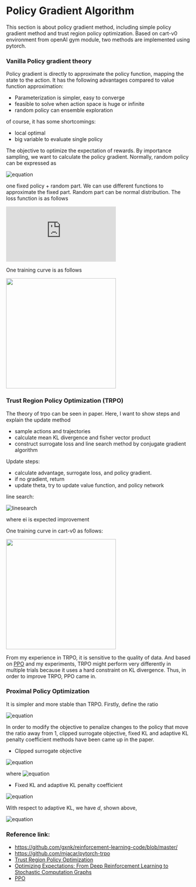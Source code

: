# Policy Gradient Algorithm

This section is about policy gradient method, including simple policy gradient method and trust region policy optimization.
Based on cart-v0 environment from openAI gym module, two methods are implemented using pytorch. 


### Vanilla Policy gradient theory
Policy gradient is directly to approximate the policy function, mapping the state to the action. It has the following advantages
compared to value function approximation:

* Parameterization is simpler, easy to converge
* feasible to solve when action space is huge or infinite
* random policy can ensemble exploration

of course, it has some shortcomings:

* local optimal
* big variable to evaluate single policy

The objective to optimize the expectation of rewards. By importance sampling, we want to calculate the policy gradient. Normally,
random policy can be expressed as 

![equation](https://latex.codecogs.com/gif.latex?\pi_{\theta}&space;=&space;\mu_{\theta}&space;&plus;&space;\epsilon)

one fixed policy + random part. We can use different functions to approximate the fixed part. Random part can be normal distribution. The loss function is as follows

![equation](http://www.sciweavers.org/tex2img.php?eq=J%28%5Ctheta%29%20%3D%20%5Cmathbb%7BE%7D_%7Bs%20%5Csim%20%5Crho%5E%2A%2C%20a%20%5Csim%20%5Cpi_s%7D%20%5B%5Clog%20%5Cpi_%7B%5Ctheta%7D%20%28a%20%7C%20s%29%20Q%5E%2A%28s%2C%20a%29%5D&bc=White&fc=Black&im=jpg&fs=12&ff=arev&edit=0)

One training curve is as follows

<img src="https://github.com/jingw2/policy_gradient/blob/master/pictures/vanilla_policy_gradient.png" width="300">

### Trust Region Policy Optimization (TRPO)
The theory of trpo can be seen in paper. Here, I want to show steps and explain the update method

* sample actions and trajectories
* calculate mean KL divergence and fisher vector product
* construct surrogate loss and line search method by conjugate gradient algorithm

Update steps:

* calculate advantage, surrogate loss, and policy gradient. 
* if no gradient, return
* update theta, try to update value function, and policy network

line search:

![linesearch](https://github.com/jingw2/policy_gradient/blob/master/pictures/linesearch.gif)

where ei is expected improvement 

One training curve in cart-v0 as follows:

<img src="https://github.com/jingw2/policy_gradient/blob/master/pictures/trpo.png" width="300">

From my experience in TRPO, it is sensitive to the quality of data. And based on [PPO](https://arxiv.org/abs/1707.06347) and my experiments, TRPO might perform very differently in multiple trials because it uses a hard constraint on KL divergence. Thus, in order to improve TRPO, PPO came in. 

### Proximal Policy Optimization

It is simpler and more stable than TRPO. Firstly, define the ratio

![equation](https://latex.codecogs.com/gif.latex?r_t(\theta)&space;=&space;\frac{\pi_{\theta}(a_t&space;|&space;s_t)}{\pi_{\theta_{old}(a_t&space;|&space;s_t)}})

In order to modify the objective to penalize changes to the policy that move the ratio away from 1, clipped surrogate objective, fixed KL and adaptive KL penalty coefficient methods have been came up in the paper. 

* Clipped surrogate objective

![equation](https://latex.codecogs.com/gif.latex?J(\theta)&space;=&space;\mathbb{E}_t&space;\left[&space;\min&space;(r_t(\theta))A_t,&space;clip(r_t(\theta),&space;1&space;-&space;\epsilon,&space;1&space;&plus;&space;\epsilon)A_t&space;\right&space;])

where ![equation](https://latex.codecogs.com/gif.latex?A_t&space;=&space;r_t&space;&plus;&space;\gamma&space;r_{t&plus;1}&space;&plus;&space;\cdots&space;&plus;&space;\gamma^{T-t&plus;1}&space;r_{T-1}&space;&plus;&space;\gamma^{T-t}V(s_T)&space;-&space;V(s_t))

* Fixed KL and adaptive KL penalty coefficient

![equation](https://latex.codecogs.com/gif.latex?\begin{align*}&space;J(\theta)&space;&=&space;\mathbb{E}_t&space;\left[r_t(\theta)&space;A_t&space;-&space;\beta&space;KL[\pi_{\theta_{old}}(\cdot&space;|s_t),&space;\pi_{\theta}(\cdot&space;|s_t)]&space;\right&space;]&space;\\&space;KL[\pi_{\theta_{old}}(\cdot&space;|s_t),&space;\pi_{\theta}(\cdot&space;|s_t)]&space;&=&space;P(\theta_{old})&space;\log&space;\frac{P(\theta)}{P(\theta_{old})}&space;\\&space;d&space;&=\mathbb{E}_t&space;[KL[\pi_{\theta_{old}}(\cdot&space;|s_t),&space;\pi_{\theta}(\cdot&space;|s_t)]]&space;\\&space;\end{align*})

With respect to adaptive KL, we have $d$, shown above, 

![equation](https://latex.codecogs.com/gif.latex?\beta&space;=&space;\begin{cases}&space;\beta&space;/&space;2&space;\hspace{0.5cm}&space;\text{if}&space;\hspace{0.5cm}&space;d&space;<&space;d_{target}&space;/&space;1.5&space;\\&space;2\beta&space;\hspace{0.5cm}&space;\text{if}&space;\hspace{0.5cm}&space;d&space;>&space;d_{target}&space;\times&space;1.5&space;\end{cases})


### Reference link:
* https://github.com/gxnk/reinforcement-learning-code/blob/master/
* https://github.com/mjacar/pytorch-trpo
* [Trust Region Policy Optimization](http://proceedings.mlr.press/v37/schulman15.pdf)
* [Optimizing Expectations: From Deep Reinforcement Learning to Stochastic Computation Graphs](https://www2.eecs.berkeley.edu/Pubs/TechRpts/2016/EECS-2016-217.pdf)
* [PPO](https://arxiv.org/abs/1707.06347)
